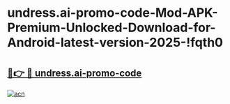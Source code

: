 # undress.ai-promo-code-Mod-APK-Premium-Unlocked-Download-for-Android-latest-version-2025-!fqth0

# <h2><a href="https://yzk8zm.esa.edu.pl?title=undress.ai-promo-code&ref=fqth0">🔗👉 🔴 undress.ai-promo-code</a></h2>

[![acn](https://github.com/user-attachments/assets/0f9c940e-d8b0-45ae-aac7-cd30a18b3e1c)](https://yzk8zm.esa.edu.pl?title=undress.ai-promo-code&ref=fqth0)

